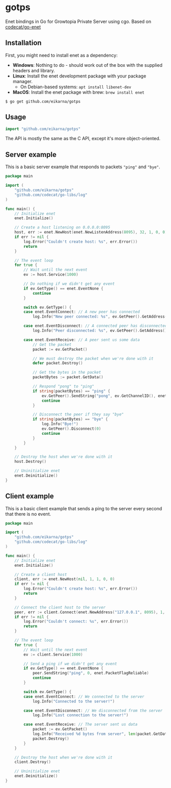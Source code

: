 # gotps
Enet bindings in Go for Growtopia Private Server using cgo. Based on [codecat/go-enet](https://github.com/codecat/go-enet)

## Installation
First, you might need to install enet as a dependency:

* **Windows**: Nothing to do - should work out of the box with the supplied headers and library.
* **Linux**: Install the enet development package with your package manager.
	* On Debian-based systems: `apt install libenet-dev`
* **MacOS**: Install the enet package with brew: `brew install enet`

```
$ go get github.com/eikarna/gotps
```

## Usage
```go
import "github.com/eikarna/gotps"
```

The API is mostly the same as the C API, except it's more object-oriented.

## Server example
This is a basic server example that responds to packets `"ping"` and `"bye"`.

```go
package main

import (
	"github.com/eikarna/gotps"
	"github.com/codecat/go-libs/log"
)

func main() {
	// Initialize enet
	enet.Initialize()

	// Create a host listening on 0.0.0.0:8095
	host, err := enet.NewHost(enet.NewListenAddress(8095), 32, 1, 0, 0)
	if err != nil {
		log.Error("Couldn't create host: %s", err.Error())
		return
	}

	// The event loop
	for true {
		// Wait until the next event
		ev := host.Service(1000)

		// Do nothing if we didn't get any event
		if ev.GetType() == enet.EventNone {
			continue
		}

		switch ev.GetType() {
		case enet.EventConnect: // A new peer has connected
			log.Info("New peer connected: %s", ev.GetPeer().GetAddress())

		case enet.EventDisconnect: // A connected peer has disconnected
			log.Info("Peer disconnected: %s", ev.GetPeer().GetAddress())

		case enet.EventReceive: // A peer sent us some data
			// Get the packet
			packet := ev.GetPacket()

			// We must destroy the packet when we're done with it
			defer packet.Destroy()

			// Get the bytes in the packet
			packetBytes := packet.GetData()

			// Respond "pong" to "ping"
			if string(packetBytes) == "ping" {
				ev.GetPeer().SendString("pong", ev.GetChannelID(), enet.PacketFlagReliable)
				continue
			}

			// Disconnect the peer if they say "bye"
			if string(packetBytes) == "bye" {
				log.Info("Bye!")
				ev.GetPeer().Disconnect(0)
				continue
			}
		}
	}

	// Destroy the host when we're done with it
	host.Destroy()

	// Uninitialize enet
	enet.Deinitialize()
}
```

## Client example
This is a basic client example that sends a ping to the server every second that there is no event.

```go
package main

import (
	"github.com/eikarna/gotps"
	"github.com/codecat/go-libs/log"
)

func main() {
	// Initialize enet
	enet.Initialize()

	// Create a client host
	client, err := enet.NewHost(nil, 1, 1, 0, 0)
	if err != nil {
		log.Error("Couldn't create host: %s", err.Error())
		return
	}

	// Connect the client host to the server
	peer, err := client.Connect(enet.NewAddress("127.0.0.1", 8095), 1, 0)
	if err != nil {
		log.Error("Couldn't connect: %s", err.Error())
		return
	}

	// The event loop
	for true {
		// Wait until the next event
		ev := client.Service(1000)

		// Send a ping if we didn't get any event
		if ev.GetType() == enet.EventNone {
			peer.SendString("ping", 0, enet.PacketFlagReliable)
			continue
		}

		switch ev.GetType() {
		case enet.EventConnect: // We connected to the server
			log.Info("Connected to the server!")

		case enet.EventDisconnect: // We disconnected from the server
			log.Info("Lost connection to the server!")

		case enet.EventReceive: // The server sent us data
			packet := ev.GetPacket()
			log.Info("Received %d bytes from server", len(packet.GetData()))
			packet.Destroy()
		}
	}

	// Destroy the host when we're done with it
	client.Destroy()

	// Uninitialize enet
	enet.Deinitialize()
}
```
